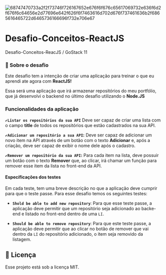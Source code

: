 ![68747470733a2f2f73746f726167652e676f6f676c65617069732e636f6d2f676f6c64656e2d77696e642f626f6f7463616d702d676f737461636b2f6865616465722d6465736166696f732e706e67](https://user-images.githubusercontent.com/59901617/84070940-4e800e80-a9a3-11ea-87ae-7f60234e9493.png)

# Desafio-Conceitos-ReactJS
Desafio-Conceitos-ReacJS / GoStack 11

<h3>🚀 Sobre o desafio </h3>

Este desafio tem a intenção de criar uma aplicação para treinar o que eu aprendi ate agora com **ReactJS!**

Essa será uma aplicação que irá armazenar repositórios do meu portfólio, que já desenvolvi o backend no último desafio utilizando o **Node.JS**

### Funcionalidades da aplicação

<b>```✔Listar os repositórios da sua API```</b> Deve ser capaz de criar uma lista com o campo **title** de todos os repositórios que estão cadastrados na sua API.

<b>```✔Adicionar um repositório a sua API```:</b> Deve ser capaz de adicionar um novo item na API através de um botão com o texto **Adicionar** e, após a criação, deve ser capaz de exibir o nome dele após o cadastro.

<b>```✔Remover um repositório da sua API```:</b> Para cada item na lista, deve possuir um botão com o texto **Remover** que, ao clicar, irá chamar um função para remover esse item da lista no front-end da API.

#### Específicações dos testes

Em cada teste, tem uma breve descrição no que a aplicação deve cumprir para que o teste passe.
Para esse desafio temos os seguintes testes:

<ul>
  <li><p><strong><code>Shold be able to add new repository</code></strong>: Para que esse teste passe, a aplicação deve permitir que um repositório seja adicionado ao backe-end e listado no front-end dentro de uma <code>LI</code>.</P></li>
 
  <li><p><strong><code>Should be able to remove repository</code></strong>: Para que este teste passe, a aplicação deve permitir que ao clicar no botão de remover que vai dentro da <code>LI</code> do repositório adicionado, o item seja removido da listagem.</p></li>
 </ul>

<h2>
<g-emoji class="g-emoji" alias="memo" fallback-src="https://github.githubassets.com/images/icons/emoji/unicode/1f4dd.png">📝</g-emoji> Licença
</h2>
<p> Esse projeto está sob a licença MIT. </p>
